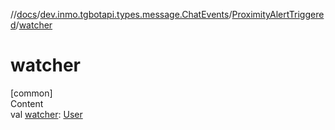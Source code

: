 //[docs](../../../index.md)/[dev.inmo.tgbotapi.types.message.ChatEvents](../index.md)/[ProximityAlertTriggered](index.md)/[watcher](watcher.md)



# watcher  
[common]  
Content  
val [watcher](watcher.md): [User](../../dev.inmo.tgbotapi.types/-user/index.md)  



